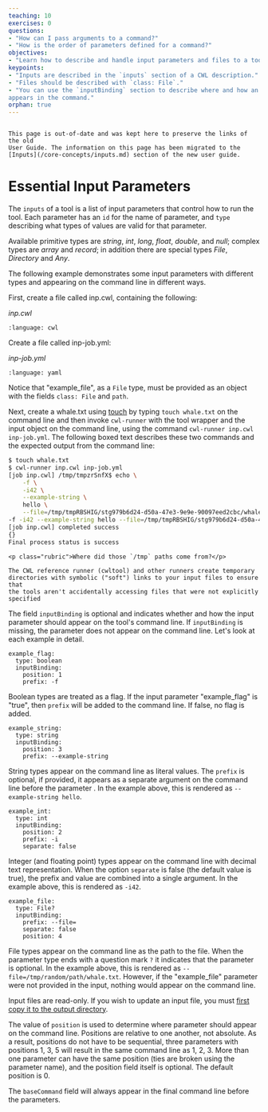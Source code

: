 ```yaml
---
teaching: 10
exercises: 0
questions:
- "How can I pass arguments to a command?"
- "How is the order of parameters defined for a command?"
objectives:
- "Learn how to describe and handle input parameters and files to a tool."
keypoints:
- "Inputs are described in the `inputs` section of a CWL description."
- "Files should be described with `class: File`."
- "You can use the `inputBinding` section to describe where and how an input
appears in the command."
orphan: true
---
```


```{attention}

This page is out-of-date and was kept here to preserve the links of the old
User Guide. The information on this page has been migrated to the
[Inputs](/core-concepts/inputs.md) section of the new user guide.
```

# Essential Input Parameters

The `inputs` of a tool is a list of input parameters that control how to
run the tool.  Each parameter has an `id` for the name of parameter, and
`type` describing what types of values are valid for that parameter.

Available primitive types are *string*, *int*, *long*, *float*, *double*,
and *null*; complex types are *array* and *record*; in addition there are
special types *File*, *Directory* and *Any*.

The following example demonstrates some input parameters with different
types and appearing on the command line in different ways.

First, create a file called inp.cwl, containing the following:


*inp.cwl*

```{literalinclude} /_includes/cwl/03-input/inp.cwl
:language: cwl
```

Create a file called inp-job.yml:

*inp-job.yml*

```{literalinclude} /_includes/cwl/03-input/inp-job.yml
:language: yaml
```

Notice that "example_file", as a `File` type, must be provided as an
object with the fields `class: File` and `path`.

Next, create a whale.txt using [touch] by typing `touch whale.txt` on the command line and then invoke `cwl-runner` with the tool wrapper and the input object on the command line, using the command `cwl-runner inp.cwl inp-job.yml`. The following boxed text describes these two commands and the expected output from the command line:

```bash
$ touch whale.txt
$ cwl-runner inp.cwl inp-job.yml
[job inp.cwl] /tmp/tmpzrSnfX$ echo \
    -f \
    -i42 \
    --example-string \
    hello \
    --file=/tmp/tmpRBSHIG/stg979b6d24-d50a-47e3-9e9e-90097eed2cbc/whale.txt
-f -i42 --example-string hello --file=/tmp/tmpRBSHIG/stg979b6d24-d50a-47e3-9e9e-90097eed2cbc/whale.txt
[job inp.cwl] completed success
{}
Final process status is success
````

```{tip}
<p class="rubric">Where did those `/tmp` paths come from?</p>

The CWL reference runner (cwltool) and other runners create temporary
directories with symbolic ("soft") links to your input files to ensure that
the tools aren't accidentally accessing files that were not explicitly
specified
```

The field `inputBinding` is optional and indicates whether and how the
input parameter should appear on the tool's command line.  If
`inputBinding` is missing, the parameter does not appear on the command
line.  Let's look at each example in detail.

```cwl
example_flag:
  type: boolean
  inputBinding:
    position: 1
    prefix: -f
```

Boolean types are treated as a flag.  If the input parameter
"example_flag" is "true", then `prefix` will be added to the
command line.  If false, no flag is added.

```cwl
example_string:
  type: string
  inputBinding:
    position: 3
    prefix: --example-string
```

String types appear on the command line as literal values.  The `prefix`
is optional, if provided, it appears as a separate argument on the
command line before the parameter .  In the example above, this is
rendered as `--example-string hello`.

```cwl
example_int:
  type: int
  inputBinding:
    position: 2
    prefix: -i
    separate: false
```

Integer (and floating point) types appear on the command line with
decimal text representation.  When the option `separate` is false (the
default value is true), the prefix and value are combined into a single
argument.  In the example above, this is rendered as `-i42`.


```cwl
example_file:
  type: File?
  inputBinding:
    prefix: --file=
    separate: false
    position: 4
```

File types appear on the command line as the path to the file.  When the
parameter type ends with a question mark `?` it indicates that the
parameter is optional.  In the example above, this is rendered as
`--file=/tmp/random/path/whale.txt`.  However, if the "example_file"
parameter were not provided in the input, nothing would appear on the
command line.

Input files are read-only.  If you wish to update an input file, you must
[first copy it to the output directory](/15-staging/index.md).

The value of `position` is used to determine where parameter should
appear on the command line.  Positions are relative to one another, not
absolute.  As a result, positions do not have to be sequential, three
parameters with positions 1, 3, 5 will result in the same command
line as 1, 2, 3.  More than one parameter can have the same position
(ties are broken using the parameter name), and the position field itself
is optional.  The default position is 0.

The `baseCommand` field will always appear in the final command line before the parameters.

[touch]: http://www.linfo.org/touch.html
